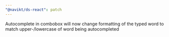 ```yaml
---
"@navikt/ds-react": patch
---
```


Autocomplete in combobox will now change formatting of the typed word to match upper-/lowercase of word being autocompleted

